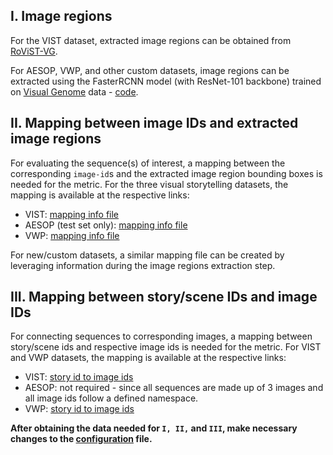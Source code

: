 ## I. Image regions

For the VIST dataset, extracted image regions can be obtained from [RoViST-VG](https://drive.google.com/file/d/14lJHWhIQbc0D2khXubz9VyhKIhg57f3-/view?usp=sharing).

For AESOP, VWP, and other custom datasets, image regions can be extracted using the FasterRCNN model (with ResNet-101 backbone) trained on [Visual Genome](https://homes.cs.washington.edu/~ranjay/visualgenome/index.html) data - [code](https://github.com/airsplay/py-bottom-up-attention).

## II. Mapping between image IDs and extracted image regions

For evaluating the sequence(s) of interest, a mapping between the corresponding `image-id`s and the extracted image region bounding boxes is needed for the metric. For the three visual storytelling datasets, the mapping is available at the respective links:
- VIST: [mapping info file](https://drive.google.com/file/d/1EyA2VNwokV1DNuU2EmV6zrozD9Q8Vgg-/view)
- AESOP (test set only): [mapping info file](data/aesop_entities.csv)
- VWP: [mapping info file](data/vwp_entities.csv)

For new/custom datasets, a similar mapping file can be created by leveraging information during the image regions extraction step.

## III. Mapping between story/scene IDs and image IDs

For connecting sequences to corresponding images, a mapping between story/scene ids and respective image ids is needed for the metric. For VIST and VWP datasets, the mapping is available at the respective links:
- VIST: [story id to image ids](./data/vist_sid_2_iids.json)
- AESOP: not required - since all sequences are made up of 3 images and all image ids follow a defined namespace.
- VWP: [story id to image ids](./data/vwp_scene_id_2_nimgs.json)

**After obtaining the data needed for `I, II,` and `III`, make necessary changes to the [configuration](config.ini) file.**
